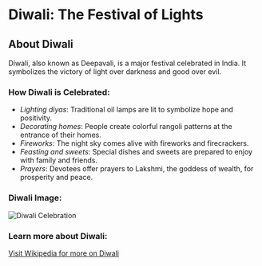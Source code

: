 # Diwali: The Festival of Lights

## About Diwali

Diwali, also known as Deepavali, is a major festival celebrated in India. It symbolizes the victory of light over darkness and good over evil.

### How Diwali is Celebrated:

- *Lighting diyas*: Traditional oil lamps are lit to symbolize hope and positivity.
- *Decorating homes*: People create colorful rangoli patterns at the entrance of their homes.
- *Fireworks*: The night sky comes alive with fireworks and firecrackers.
- *Feasting and sweets*: Special dishes and sweets are prepared to enjoy with family and friends.
- *Prayers*: Devotees offer prayers to Lakshmi, the goddess of wealth, for prosperity and peace.

### Diwali Image:
![Diwali Celebration](https://via.placeholder.com/300x200)

### Learn more about Diwali:
[Visit Wikipedia for more on Diwali](https://en.wikipedia.org/wiki/Diwali)